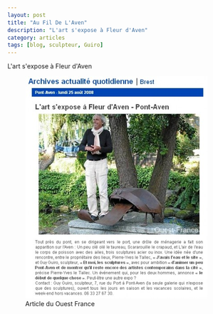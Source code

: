 ```yaml
---
layout: post
title: "Au Fil De L'Aven"
description: "L'art s'expose à Fleur d'Aven"
category: articles
tags: [blog, sculpteur, Guiro]
---
```

L'art s'expose à Fleur d'Aven
<figure>
	<img src="/images/of-fleur-d-aven.jpg">
	<figcaption>Article du Ouest France</figcaption>
</figure>
